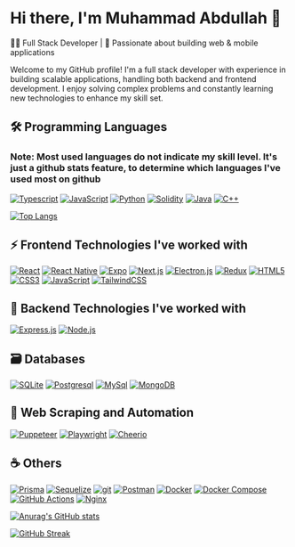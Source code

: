 # Hi there, I'm Muhammad Abdullah 👋

👨‍💻 Full Stack Developer | 🚀 Passionate about building web & mobile applications

Welcome to my GitHub profile! I'm a full stack developer with experience in building scalable applications, handling both backend and frontend development. I enjoy solving complex problems and constantly learning new technologies to enhance my skill set.

## 🛠️ Programming Languages

### Note: Most used languages do not indicate my skill level. It's just a github stats feature, to determine which languages I've used most on github

[![Typescript](https://img.shields.io/badge/typescript-%23007ACC.svg?style=for-the-badge&logo=typescript&logoColor=white "Typescript")](https://www.typescriptlang.org/)
[![JavaScript](https://img.shields.io/badge/javascript-%23323330.svg?style=for-the-badge&logo=javascript&logoColor=%23F7DF1E "JavaScript")](https://www.javascript.com/)
[![Python](https://img.shields.io/badge/Python-3776AB?style=for-the-badge&logo=python&logoColor=white "Python")](https://www.python.org/)
[![Solidity](https://img.shields.io/badge/Solidity-%23363636.svg?style=for-the-badge&logo=solidity&logoColor=white "Solidity")](https://docs.soliditylang.org/en/v0.8.15/)
[![Java](https://img.shields.io/badge/java-%23ED8B00.svg?style=for-the-badge&logo=java&logoColor=white "Java")](https://www.java.com/en/)
[![C++](https://img.shields.io/badge/c++-%2300599C.svg?style=for-the-badge&logo=c%2B%2B&logoColor=white "C++")](https://cplusplus.com/doc/tutorial/)

[![Top Langs](https://github-readme-stats.vercel.app/api/top-langs/?username=Muhammad-Abdullah012&layout=compact)](https://github.com/Muhammad-Abdullah012)

## ⚡ Frontend Technologies I've worked with

[![React](https://img.shields.io/badge/react-%2320232a.svg?style=for-the-badge&logo=react&logoColor=%2361DAFB "React")](https://reactjs.org/)
[![React Native](https://img.shields.io/badge/React_Native-20232A?style=for-the-badge&logo=react&logoColor=61DAFB "React Native")](https://reactnative.dev/)
[![Expo](https://img.shields.io/badge/Expo-000000?style=for-the-badge&logo=expo&logoColor=white "Expo")](https://expo.dev/)
[![Next.js](https://img.shields.io/badge/Next-000000?style=for-the-badge&logo=next.js&logoColor=white "Next.js")](https://nextjs.org/)
[![Electron.js](https://img.shields.io/badge/Electron-47848F?style=for-the-badge&logo=electron&logoColor=white "Electron.js")](https://www.electronjs.org/)
[![Redux](https://img.shields.io/badge/redux-%23593d88.svg?style=for-the-badge&logo=redux&logoColor=white "Redux")](https://redux.js.org/)
[![HTML5](https://img.shields.io/badge/html5-%23E34F26.svg?style=for-the-badge&logo=html5&logoColor=white "HTML5")](https://developer.mozilla.org/en-US/docs/Glossary/HTML5)
[![CSS3](https://img.shields.io/badge/css3-%231572B6.svg?style=for-the-badge&logo=css3&logoColor=white "CSS3")](https://developer.mozilla.org/en-US/docs/Web/CSS)
[![JavaScript](https://img.shields.io/badge/javascript-%23323330.svg?style=for-the-badge&logo=javascript&logoColor=%23F7DF1E "JavaScript")](https://www.javascript.com/)
[![TailwindCSS](https://img.shields.io/badge/tailwindcss-%2338B2AC.svg?style=for-the-badge&logo=tailwind-css&logoColor=white "TailwindCSS")](https://tailwindcss.com/)

## 🧩 Backend Technologies I've worked with

[![Express.js](https://img.shields.io/badge/express.js-%23404d59.svg?style=for-the-badge&logo=express&logoColor=%2361DAFB "expressjs")](https://expressjs.com/)
[![Node.js](https://img.shields.io/badge/Node.js-339933?style=for-the-badge&logo=nodedotjs&logoColor=white "nodejs")](https://nodejs.org)

## 🗃️ Databases

[![SQLite](https://img.shields.io/badge/sqlite-%2307405e.svg?style=for-the-badge&logo=sqlite&logoColor=white "SQLite")](https://www.sqlite.org/index.html)
[![Postgresql](https://img.shields.io/badge/postgres-%23316192.svg?style=for-the-badge&logo=postgresql&logoColor=white "Postgresql")](https://www.postgresql.org/)
[![MySql](https://img.shields.io/badge/mysql-%2300f.svg?style=for-the-badge&logo=mysql&logoColor=white "MySql")](https://www.mysql.com/)
[![MongoDB](https://img.shields.io/badge/MongoDB-47A248?style=for-the-badge&logo=mongodb&logoColor=white "MongoDB")](https://www.mongodb.com/)

## 🤖 Web Scraping and Automation

[![Puppeteer](https://img.shields.io/badge/Puppeteer-40B5A4?style=for-the-badge&logo=puppeteer&logoColor=white "Puppeteer")](https://pptr.dev/)
[![Playwright](https://img.shields.io/badge/Playwright-2EAD33?style=for-the-badge&logo=playwright&logoColor=white "Playwright")](https://playwright.dev/)
[![Cheerio](https://img.shields.io/badge/Cheerio-9B4993?style=for-the-badge&logo=cheerio&logoColor=white "Cheerio")](https://cheerio.js.org/)

## ☕ Others

[![Prisma](https://img.shields.io/badge/Prisma-2D3748?style=for-the-badge&logo=prisma&logoColor=white "Prisma")](https://www.prisma.io/)
[![Sequelize](https://img.shields.io/badge/Sequelize-52B0E8?style=for-the-badge&logo=sequelize&logoColor=white "Sequelize")](https://sequelize.org/)
[![git](https://img.shields.io/badge/git-%23F05033.svg?style=for-the-badge&logo=git&logoColor=white "git")](https://git-scm.com/)
[![Postman](https://img.shields.io/badge/Postman-FF6C37?style=for-the-badge&logo=postman&logoColor=white "Postman")](https://www.postman.com/)
[![Docker](https://img.shields.io/badge/Docker-2496ED?style=for-the-badge&logo=docker&logoColor=white "Docker")](https://www.docker.com/)
[![Docker Compose](https://img.shields.io/badge/Docker_Compose-2496ED?style=for-the-badge&logo=docker&logoColor=white "Docker Compose")](https://docs.docker.com/compose/)
[![GitHub Actions](https://img.shields.io/badge/GitHub_Actions-2088FF?style=for-the-badge&logo=github-actions&logoColor=white "GitHub Actions")](https://github.com/actions)
[![Nginx](https://img.shields.io/badge/Nginx-009639?style=for-the-badge&logo=nginx&logoColor=white "Nginx")](https://nginx.org/en/)

[![Anurag's GitHub stats](https://github-readme-stats.vercel.app/api?username=Muhammad-Abdullah012&show_icons=true&theme=dark)](https://github.com/Muhammad-Abdullah012)

[![GitHub Streak](https://github-readme-streak-stats.herokuapp.com?user=Muhammad-Abdullah012&theme=dark&hide_border=true)](https://git.io/streak-stats)

<!--
**Muhammad-Abdullah012/Muhammad-Abdullah012** is a ✨ _special_ ✨ repository because its `README.md` (this file) appears on your GitHub profile.

Here are some ideas to get you started:

- 🔭 I’m currently working on ...
- 🌱 I’m currently learning ...
- 👯 I’m looking to collaborate on ...
- 🤔 I’m looking for help with ...
- 💬 Ask me about ...
- 📫 How to reach me: ...
- 😄 Pronouns: ...
- ⚡ Fun fact: ...
-->
